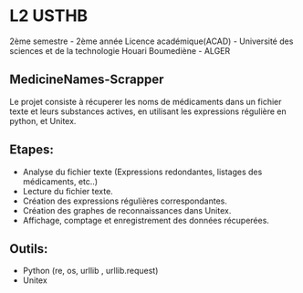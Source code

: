 # L2 USTHB
2ème semestre - 2ème année Licence académique(ACAD) - Université des sciences et de la technologie Houari Boumediène - ALGER

## MedicineNames-Scrapper
Le projet consiste à récuperer les noms de médicaments dans un fichier texte et leurs substances actives, en utilisant les expressions régulière en python, et Unitex.

## Etapes:
- Analyse du fichier texte (Expressions redondantes, listages des médicaments, etc..)
- Lecture du fichier texte.
- Création des expressions régulières correspondantes.
- Création des graphes de reconnaissances dans Unitex.
- Affichage, comptage et enregistrement des données récuperées.

## Outils:
- Python (re, os, urllib , urllib.request)
- Unitex
